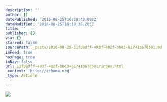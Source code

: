 ```yaml
---
description: ''
author: []
datePublished: '2016-08-25T16:20:40.098Z'
dateModified: '2016-08-25T16:19:35.265Z'
title: ''
publisher: {}
via: {}
starred: false
sourcePath: _posts/2016-08-25-11f88dff-493f-402f-bbd3-61741b678b01.md
inFeed: true
hasPage: true
inNav: false
url: 11f88dff-493f-402f-bbd3-61741b678b01/index.html
_context: 'http://schema.org'
_type: Article

---
```

![](https://the-grid-user-content.s3-us-west-2.amazonaws.com/feca293b-b1c9-4ab3-ab06-8ae894c86524.jpg)